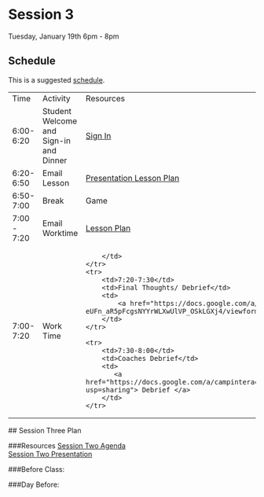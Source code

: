 # Session 3
Tuesday, January 19th 
6pm - 8pm

## Schedule

This is a suggested [schedule](https://docs.google.com/document/d/1uHqFERhMzgQAh7Nj3q11PgTFLDhlvC0jasuusf3tuNI/edit). 

<table>
    <tr>
        <td>Time</td>
        <td>Activity</td>
        <td>Resources</td>
    </tr>
    <tr>
        <td>6:00-6:20</td>
        <td>Student Welcome and Sign-in and Dinner</td>
        <td>
            <a href="bit.ly/ci-sign"> Sign In  </a>
        </td>
    </tr>
    <tr>
        <td>6:20-6:50</td>
        <td>Email Lesson</td>
        <td>
            <a href="https://docs.google.com/presentation/d/1sirv_p_7NQ9rQcSljB26IFjFsLDyudHoyfZW9DxY-Lw/edit?usp=sharing"> Presentation </a>
            <a href=https://docs.google.com/document/d/1zJG_eyVw81Rt-uwu6kQzWDEgcLgMGtzkVqhWxeZoJhs/edit> Lesson Plan </a>
        </td>
    </tr>
    <tr>
        <td>6:50-7:00</td>
        <td>Break</td>
        <td>
          Game
        </td>
    </tr>
    <tr>
        <td>7:00 - 7:20</td>
        <td>Email Worktime</td>
        <td>
            <a href="https://docs.google.com/document/d/1ig4IktiwWK5UXzf0oNBJBGXHwqFte6JCyVMn2XCuQvk/edit"> Lesson Plan </a>
        </td>
    </tr>
    <tr>
        <td>7:00-7:20</td>
        <td>Work Time</td>
        <td>
          
        </td>
    </tr>
    <tr>
        <td>7:20-7:30</td>
        <td>Final Thoughts/ Debrief</td>
        <td>
            <a href="https://docs.google.com/a/campinteractive.org/forms/d/1kVX-GLm1-eUFn_aR5pFcgsNYYrWLXwUlVP_OSkLGXj4/viewform"> Student Survey </a>
        </td>
    </tr>
    
    <tr>
        <td>7:30-8:00</td>
        <td>Coaches Debrief</td>
        <td>
           <a href="https://docs.google.com/a/campinteractive.org/document/d/1DPrYP7QbETxPnKjfBLP_ZeuEvbim8UnaXd1tA3tqdEs/edit?usp=sharing"> Debrief </a>
        </td>
    </tr>
</table>
## Session Three Plan

###Resources
[Session Two Agenda](https://docs.google.com/document/d/1uHqFERhMzgQAh7Nj3q11PgTFLDhlvC0jasuusf3tuNI/edit)<br>
[Session Two Presentation](https://docs.google.com/presentation/d/1sirv_p_7NQ9rQcSljB26IFjFsLDyudHoyfZW9DxY-Lw/edit?usp=sharing)

###Before Class:


###Day Before:
